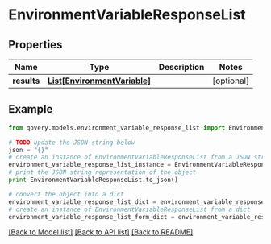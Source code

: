 # EnvironmentVariableResponseList


## Properties

Name | Type | Description | Notes
------------ | ------------- | ------------- | -------------
**results** | [**List[EnvironmentVariable]**](EnvironmentVariable.md) |  | [optional] 

## Example

```python
from qovery.models.environment_variable_response_list import EnvironmentVariableResponseList

# TODO update the JSON string below
json = "{}"
# create an instance of EnvironmentVariableResponseList from a JSON string
environment_variable_response_list_instance = EnvironmentVariableResponseList.from_json(json)
# print the JSON string representation of the object
print EnvironmentVariableResponseList.to_json()

# convert the object into a dict
environment_variable_response_list_dict = environment_variable_response_list_instance.to_dict()
# create an instance of EnvironmentVariableResponseList from a dict
environment_variable_response_list_form_dict = environment_variable_response_list.from_dict(environment_variable_response_list_dict)
```
[[Back to Model list]](../README.md#documentation-for-models) [[Back to API list]](../README.md#documentation-for-api-endpoints) [[Back to README]](../README.md)


